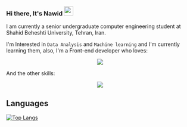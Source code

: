 ### Hi there, It's Nawid  <img src="https://media.giphy.com/media/hvRJCLFzcasrR4ia7z/giphy.gif" width="25px"/>

I am currently a senior undergraduate computer engineering student at Shahid Beheshti University, Tehran, Iran.

I'm Interested in ```Data Analysis``` and ```Machine learning``` and I'm currently learning them, also, I'm a Front-end developer who loves:
<p align="center">
  <a href="https://github.com/nawidadkhah?tab=repositories">
    <img src="https://skillicons.dev/icons?i=react,flutter" />
  </a>
</p>
And the other skills:
<p align="center">
  <a href="https://github.com/nawidadkhah?tab=repositories">
    <img src="https://skillicons.dev/icons?i=idea,java,androidstudio,dart,c,cpp,linux,css,html,js,wordpress,postman,django,py,vscode" />
  </a>
</p>

## Languages
[![Top Langs](https://github-readme-stats.vercel.app/api/top-langs/?username=nawidadkhah&hide_progress=true&theme=highcontrast)](https://github.com/nawidadkhah?tab=repositories)



<!--
**nawidadkhah/nawidadkhah** is a ✨ _special_ ✨ repository because its `README.md` (this file) appears on your GitHub profile.

Here are some ideas to get you started:

- 🔭 I’m currently working on ...

- 👯 I’m looking to collaborate on ...
- 🤔 I’m looking for help with ...
- 💬 Ask me about ...
- 📫 How to reach me: ...
- 😄 Pronouns: ...
- ⚡ Fun fact: ...
-->
